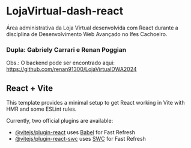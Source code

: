 # LojaVirtual-dash-react
Área administrativa da Loja Virtual desenvolvida com React durante a disciplina de Desenvolvimento Web Avançado no Ifes Cachoeiro.

### Dupla: Gabriely Carrari e Renan Poggian

Obs.: O backend pode ser encontrado aqui: https://github.com/renan91300/LojaVirtualDWA2024

## React + Vite

This template provides a minimal setup to get React working in Vite with HMR and some ESLint rules.

Currently, two official plugins are available:

- [@vitejs/plugin-react](https://github.com/vitejs/vite-plugin-react/blob/main/packages/plugin-react/README.md) uses [Babel](https://babeljs.io/) for Fast Refresh
- [@vitejs/plugin-react-swc](https://github.com/vitejs/vite-plugin-react-swc) uses [SWC](https://swc.rs/) for Fast Refresh
